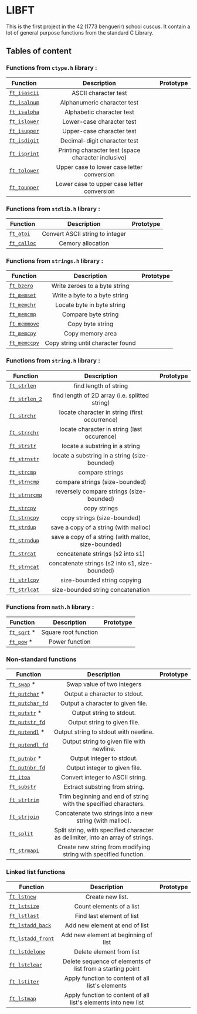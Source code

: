 # LIBFT
This is the first project in the 42 (1773 benguerir) school cuscus.
It contain a lot of general purpose functions from the standard C Library.

## Tables of content

### Functions from `ctype.h` library :

| Function                               | Description                                          | Prototype    |
| -------------------------------------- |:----------------------------------------------------:|--------------|
| [`ft_isascii`](srcs/ft_isascii.c)      | ASCII character test                                 |              |
| [`ft_isalnum`](srcs/is/ft_isalnum.c)   | Alphanumeric character test                          |              |
| [`ft_isalpha`](srcs/is/ft_isalpha.c)   | Alphabetic character test                            |              |
| [`ft_islower`](srcs/is/ft_islower.c)   | Lower-case character test                            |              |
| [`ft_isupper`](srcs/is/ft_isupper.c)   | Upper-case character test                            |              |
| [`ft_isdigit`](srcs/is/ft_isdigit.c)	  | Decimal-digit character test                         |              |
| [`ft_isprint`](srcs/is/ft_isprint.c)	  | Printing character test (space character inclusive)  |              |
| [`ft_tolower`](srcs/to/ft_tolower.c)   | Upper case to lower case letter conversion           |              |
| [`ft_toupper`](srcs/to/ft_toupper.c)   | Lower case to upper case letter conversion           |              |
 
### Functions from `stdlib.h` library :

| Function                                  | Description                     | Prototype               |
| ----------------------------------------- |:-------------------------------:|-------------------------| 
| [`ft_atoi`](libft/srcs/to/ft_atoi.c)		    | Convert ASCII string to integer |                         | 
| [`ft_calloc`](libft/srcs/mem/ft_calloc.c)	| Cemory allocation               |                         |  

### Functions from `strings.h` library :

| Function                                    | Description                         | Prototype               |
| ------------------------------------------- |:-----------------------------------:|-------------------------| 
| [`ft_bzero`](libft/srcs/mem/ft_bzero.c)	    | Write zeroes to a byte string       |                         | 
| [`ft_memset`](libft/srcs/mem/ft_memset.c)	  | Write a byte to a byte string       |                         | 
| [`ft_memchr`](libft/srcs/mem/ft_memchr.c)	  | Locate byte in byte string          |                         | 
| [`ft_memcmp`](libft/srcs/mem/ft_memcmp.c)	  | Compare byte string                 |                         | 
| [`ft_memmove`](libft/srcs/mem/ft_memmove.c) | Copy byte string                    |                         | 
| [`ft_memcpy`](libft/srcs/mem/ft_memcpy.c)	  | Copy memory area                    |                         | 
| [`ft_memccpy`](libft/srcs/mem/ft_memccpy.c) | Copy string until character found   |                         | 

### Functions from `string.h` library :

| Function                                      | Description                                        | Prototype               |
| --------------------------------------------- |:--------------------------------------------------:|-------------------------| 
| [`ft_strlen`](libft/srcs/str/ft_strlen.c)			 	| find length of string                              |                         | 
| [`ft_strlen_2`](libft/srcs/str/ft_strlen_2.c) |	find length of 2D array (i.e. splitted string)     |                         | 
| [`ft_strchr`](libft/srcs/str/ft_strchr.c)				 | locate character in string (first occurrence)      |                         | 
| [`ft_strrchr`](libft/srcs/str/ft_strrchr.c)			| locate character in string (last occurence)        |                         | 
| [`ft_strstr`](libft/srcs/str/ft_strstr.c)     | locate a substring in a string                     |                         | 
| [`ft_strnstr`](libft/srcs/str/ft_strnstr.c)			| locate a substring in a string (size-bounded)      |                         | 
| [`ft_strcmp`](libft/srcs/str/ft_strcmp.c)     | compare strings                                    |                         | 
| [`ft_strncmp`](libft/srcs/str/ft_strncmp.c)   |	compare strings (size-bounded)                     |                         | 
| [`ft_strnrcmp`](libft/srcs/str/ft_strnrcmp.c)	|	reversely compare strings (size-bounded)           |                         | 
| [`ft_strcpy`](libft/srcs/str/ft_strcpy.c)     | copy strings                                       |                         | 
| [`ft_strncpy`](libft/srcs/str/ft_strncpy.c)   | copy strings (size-bounded)                        |                         | 
| [`ft_strdup`](libft/srcs/str/ft_strdup.c)			  | save a copy of a string (with malloc)              |                         | 
| [`ft_strndup`](libft/srcs/str/ft_strndup.c)   | save a copy of a string (with malloc, size-bounded)|                         | 
| [`ft_strcat`](libft/srcs/str/ft_strcat.c)     | concatenate strings (s2 into s1)                   |                         | 
| [`ft_strncat`](libft/srcs/str/ft_strncat.c)   | concatenate strings (s2 into s1, size-bounded)     |                         | 
| [`ft_strlcpy`](libft/srcs/str/ft_strlcpy.c)			| size-bounded string copying                        |                         | 
| [`ft_strlcat`](libft/srcs/str/ft_strlcat.c)			| size-bounded string concatenation                  |                         | 


### Functions from `math.h` library :

| Function                                      | Description                                        | Prototype               |
| --------------------------------------------- |:--------------------------------------------------:|-------------------------| 
| [`ft_sqrt`](libft/srcs/math/ft_sqrt.c) *      |	Square root function                               |                         |
| [`ft_pow`](libft/srcs/math/ft_pow.c) *        |	Power function                                     |                         |

### Non-standard functions

| Function                                            | Description                                                                    | Prototype               |
| --------------------------------------------------- |:------------------------------------------------------------------------------:|-------------------------| 
| [`ft_swap`](libft/srcs/mem/ft_swap.c) *             |	Swap value of two integers                                                     |                         |
| [`ft_putchar`](libft/srcs/put/ft_putchar.c) *       | Output a character to stdout.                                                  |                         |
| [`ft_putchar_fd`](libft/srcs/put/ft_putchar_fd.c)   |	Output a character to given file.                                              |                         |
| [`ft_putstr`](libft/srcs/put/ft_putstr.c) *         |	Output string to stdout.                                                       |                         |
| [`ft_putstr_fd`](libft/srcs/put/ft_putstr_fd.c)     |	Output string to given file.                                                   |                         |
| [`ft_putendl`](libft/srcs/put/ft_putendl.c) *       |	Output string to stdout with newline.                                          |                         |
| [`ft_putendl_fd`](libft/srcs/put/ft_putendl_fd.c)   |	Output string to given file with newline.                                      |                         |
| [`ft_putnbr`](libft/srcs/put/ft_putnbr.c) *         |	Output integer to stdout.                                                      |                         |
| [`ft_putnbr_fd`](libft/srcs/put/ft_putnbr_fd.c)     |	Output integer to given file.                                                  |                         |
| [`ft_itoa`](libft/srcs/to/ft_itoa.c)	               |	Convert integer to ASCII string.                                               |                         |
| [`ft_substr`](libft/srcs/str/ft_substr.c)           |	Extract substring from string.                                                 |                         |
| [`ft_strtrim`](libft/srcs/str/ft_strtrim.c)		   	   | Trim beginning and end of string with the specified characters.                |                         |
| [`ft_strjoin`](libft/srcs/str/ft_strjoin.c)		   	   | Concatenate two strings into a new string (with malloc).                       |                         |
| [`ft_split`](libft/srcs/str/ft_split.c)			          |	Split string, with specified character as delimiter, into an array of strings. |                         |
| [`ft_strmapi`](libft/srcs/str/ft_strmapi.c)			      | Create new string from modifying string with specified function.               |                         |

### Linked list functions

| Function                                            | Description                                                                    | Prototype               |
| ----------------------------------------------------- |:----------------------------------------------------------------------------:|-------------------------| 
| [`ft_lstnew`](libft/srcs/lst/ft_lstnew.c)				         | Create new list.                                                             |                         |  
| [`ft_lstsize`](libft/srcs/lst/ft_lstsize.c)			  	     | Count elements of a list                                                     |                         |
| [`ft_lstlast`](libft/srcs/lst/ft_lstlast.c)				       | Find last element of list                                                    |                         |
| [`ft_lstadd_back`](libft/srcs/lst/ft_lstadd_back.c)		 | Add new element at end of list                                               |                         |
| [`ft_lstadd_front`](libft/srcs/lst/ft_lstadd_front.c)	| Add new element at beginning of list                                         |                         |
| [`ft_lstdelone`](libft/srcs/lst/ft_lstdelone.c)				   | Delete element from list                                                     |                         |
| [`ft_lstclear`](libft/srcs/lst/ft_lstclear.c)				     | Delete sequence of elements of list from a starting point                    |                         |
| [`ft_lstiter`](libft/srcs/lst/ft_lstiter.c)						     | Apply function to content of all list's elements                             |                         |
| [`ft_lstmap`](libft/srcs/lst/ft_lstmap.c)					        | Apply function to content of all list's elements into new list               |                         |
